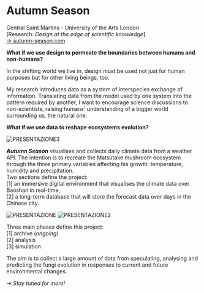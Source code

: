 # Autumn Season

Central Saint Martins - University of the Arts London<br>
[Research: <i>Design at the edge of scientific knowledge</i>]<br>
<a href="https://autumn-season.com" target="_blank">&rarr; autumn-season.com</a>

<b>What if we use design to permeate the boundaries between humans and non-humans?</b>

In the shifting world we live in, design must be used not just for human purposes but for other living beings, too.

My research introduces data as a system of interspecies exchange of information. Translating data from the model used by one system into the pattern required by another, I want to encourage science discussions to non-scientists, raising humans' understanding of a bigger world surrounding us, the natural one.

<b>What if we use data to reshape ecosystems evolution?</b>

![PRESENTAZIONE3](https://user-images.githubusercontent.com/67789249/115018760-8f488e00-9eb8-11eb-8a4f-962a06e63a1b.jpg)

<b><i>Autumn Season</b></i> visualises and collects daily climate data from a weather API. The intention is to recreate the Matsutake mushroom ecosystem through the three primary variables affecting his growth: temperature, humidity and precipitation. <br>
Two sections define the project:<br>
[1] an immersive digital environment that visualises the climate data over Baoshan in real-time,<br>
[2] a long-term database that will store the forecast data over days in the Chinese city.


![PRESENTAZIONE](https://user-images.githubusercontent.com/67789249/115024559-8c519b80-9ec0-11eb-8622-148b1ffa55ae.jpg)
![PRESENTAZIONE2](https://user-images.githubusercontent.com/67789249/115018903-bacb7880-9eb8-11eb-9153-0685098545ad.jpg)

Three main phases define this project:<br>
[1] archive (<i>ongoing</i>)<br>
[2] analysis<br>
[3] simulation<br>

The aim is to collect a large amount of data from speculating, analysing and predicting the fungi evolution in responses to current and future environmental changes.

<i>&rarr; Stay tuned for more!</i>
